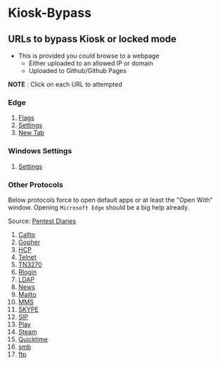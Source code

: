 # Kiosk-Bypass


## URLs to bypass Kiosk or locked mode
* This is provided you could browse to a webpage
    * Either uploaded to an allowed IP or domain
    * Uploaded to Github/Github Pages


**NOTE** : Click on each URL to attempted

### Edge
1. [Flags](edge://flags/)
2. [Settings](edge://settings/)
3. [New Tab](edge://newtab/)



### Windows Settings
1. [Settings](ms-settings:controlcenter)


### Other Protocols
Below protocols force to open default apps or at least the "Open With" window. Opening `Microsoft Edge` should be a big help already.

Source: [Pentest Diaries](http://pentestdiary.blogspot.com/2017/12/kiosk-breakout-cheatsheet.html)

1. [Callto](Callto://1.1.1.1)
1. [Gopher](Gopher://1.1.1.1)
1. [HCP](HCP://1.1.1.1)
1. [Telnet](Telnet://1.1.1.1)
1. [TN3270](TN3270://1.1.1.1)
1. [Rlogin](Rlogin://1.1.1.1)
1. [LDAP](LDAP://1.1.1.1)
1. [News](News://1.1.1.1)
1. [Mailto](Mailto://1.1.1.1)
1. [MMS](MMS://1.1.1.1)
1. [SKYPE](SKYPE://1.1.1.1)
1. [SIP](SIP://1.1.1.1)
1. [Play](Play://1.1.1.1)
1. [Steam](Steam://1.1.1.1)
1. [Quicktime](Quicktime://1.1.1.1)
1. [smb](smb://1.1.1.1)
1. [ftp](ftp://1.1.1.1)
